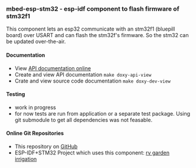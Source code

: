 ### mbed-esp-stm32  - esp-idf component to flash firmware of stm32f1

This component lets an esp32 communicate with an stm32f1  (bluepill board) over USART and can flash the stm32f's firmware. So the stm32 can be updated over-the-air.

#### Documentation
   *  View [API documentation online](https://zwiebert.github.io/mbed-esp-stm32/api) 
   *  Create and view API documentation `make doxy-api-view`
   *  Crate and view source code documentation `make doxy-dev-view`

#### Testing
   * work in progress
   * for now tests are run from  application or a separate test package. Using git submodule to get all dependencies was not feasable.

#### Online Git Repositories
   * This repository on [GitHub](https://github.com/zwiebert/mbed-esp-stm32.git)
   * ESP-IDF+STM32 Project which uses this component: [rv garden irrigation](https://github.com/zwiebert/irrigation_control.git)

